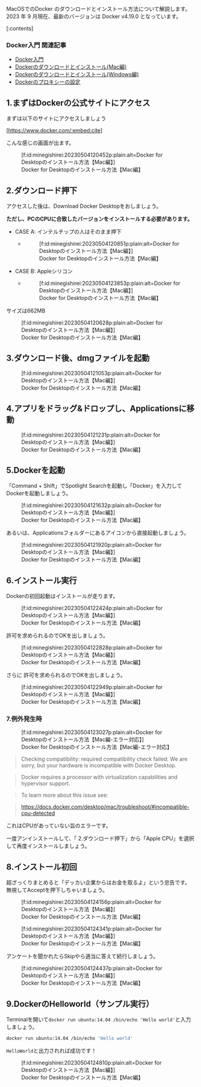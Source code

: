 

MacOSでのDocker のダウンロードとインストール方法について解説します。 2023 年 9 月現在、最新のバージョンは Docker v4.19.0 となっています。


[:contents]

### Docker入門 関連記事

- [Docker入門](https://minegishirei.hatenablog.com/entry/2023/09/02/213936)
- [Dockerのダウンロードとインストール(Mac編)](https://minegishirei.hatenablog.com/entry/2023/09/03/143528)
- [Dockerのダウンロードとインストール(Windows編)](https://minegishirei.hatenablog.com/entry/2023/09/04/115946)
- [Dockerのプロキシーの設定](https://minegishirei.hatenablog.com/entry/2023/09/05/120827)





## 1.まずはDockerの公式サイトにアクセス

まずは以下のサイトにアクセスしましょう

[https://www.docker.com/:embed:cite]

こんな感じの画面が出ます。

<figure class="figure-image figure-image-fotolife" title="Docker for Desktopのインストール方法【Mac編】">[f:id:minegishirei:20230504120452p:plain:alt=Docker for Desktopのインストール方法【Mac編】]<figcaption>Docker for Desktopのインストール方法【Mac編】</figcaption></figure>


## 2.ダウンロード押下

アクセスした後は、Download Docker Desktopをおしましょう。

**ただし、PCのCPUに合致したバージョンをインストールする必要があります。**

- CASE A: インテルチップの人はそのまま押下
    - <figure class="figure-image figure-image-fotolife" title="Docker for Desktopのインストール方法【Mac編】">[f:id:minegishirei:20230504120851p:plain:alt=Docker for Desktopのインストール方法【Mac編】]<figcaption>Docker for Desktopのインストール方法【Mac編】</figcaption></figure>

- CASE B: Appleシリコン
    - <figure class="figure-image figure-image-fotolife" title="Docker for Desktopのインストール方法【Mac編】">[f:id:minegishirei:20230504123853p:plain:alt=Docker for Desktopのインストール方法【Mac編】]<figcaption>Docker for Desktopのインストール方法【Mac編】</figcaption></figure>


サイズは662MB

<figure class="figure-image figure-image-fotolife" title="Docker for Desktopのインストール方法【Mac編】">[f:id:minegishirei:20230504120628p:plain:alt=Docker for Desktopのインストール方法【Mac編】]<figcaption>Docker for Desktopのインストール方法【Mac編】</figcaption></figure>


## 3.ダウンロード後、dmgファイルを起動

<figure class="figure-image figure-image-fotolife" title="Docker for Desktopのインストール方法【Mac編】">[f:id:minegishirei:20230504121053p:plain:alt=Docker for Desktopのインストール方法【Mac編】]<figcaption>Docker for Desktopのインストール方法【Mac編】</figcaption></figure>

## 4.アプリをドラッグ&ドロップし、Applicationsに移動

<figure class="figure-image figure-image-fotolife" title="Docker for Desktopのインストール方法【Mac編】">[f:id:minegishirei:20230504121231p:plain:alt=Docker for Desktopのインストール方法【Mac編】]<figcaption>Docker for Desktopのインストール方法【Mac編】</figcaption></figure>




## 5.Dockerを起動

「Command + Shift」でSpotlight Searchを起動し「Docker」を入力してDockerを起動しましょう。

<figure class="figure-image figure-image-fotolife" title="Docker for Desktopのインストール方法【Mac編】">[f:id:minegishirei:20230504121632p:plain:alt=Docker for Desktopのインストール方法【Mac編】]<figcaption>Docker for Desktopのインストール方法【Mac編】</figcaption></figure>

あるいは、Applicationsフォルダーにあるアイコンから直接起動しましょう。


<figure class="figure-image figure-image-fotolife" title="Docker for Desktopのインストール方法【Mac編】">[f:id:minegishirei:20230504121920p:plain:alt=Docker for Desktopのインストール方法【Mac編】]<figcaption>Docker for Desktopのインストール方法【Mac編】</figcaption></figure>


## 6.インストール実行

Dockerの初回起動はインストールが走ります。


<figure class="figure-image figure-image-fotolife" title="Docker for Desktopのインストール方法【Mac編】">[f:id:minegishirei:20230504122424p:plain:alt=Docker for Desktopのインストール方法【Mac編】]<figcaption>Docker for Desktopのインストール方法【Mac編】</figcaption></figure>

許可を求められるのでOKを出しましょう。

<figure class="figure-image figure-image-fotolife" title="Docker for Desktopのインストール方法【Mac編】">[f:id:minegishirei:20230504122828p:plain:alt=Docker for Desktopのインストール方法【Mac編】]<figcaption>Docker for Desktopのインストール方法【Mac編】</figcaption></figure>


さらに
許可を求められるのでOKを出しましょう。


<figure class="figure-image figure-image-fotolife" title="Docker for Desktopのインストール方法【Mac編】">[f:id:minegishirei:20230504122949p:plain:alt=Docker for Desktopのインストール方法【Mac編】]<figcaption>Docker for Desktopのインストール方法【Mac編】</figcaption></figure>



### 7.例外発生時


<figure class="figure-image figure-image-fotolife" title="Docker for Desktopのインストール方法【Mac編-エラー対応】">[f:id:minegishirei:20230504123027p:plain:alt=Docker for Desktopのインストール方法【Mac編-エラー対応】]<figcaption>Docker for Desktopのインストール方法【Mac編-エラー対応】</figcaption></figure>


> Checking compatibility: required compatibility check failed: We are sorry, but your hardware is incompatible with Docker Desktop.

> Docker requires a processor with virtualization capabilities and hypervisor support.

> To learn more about this issue see:

> https://docs.docker.com/desktop/mac/troubleshoot/#incompatible-cpu-detected

これはCPUがあっていない旨のエラーです。

一度アンインストールして、「 2.ダウンロード押下」から「Apple CPU」を選択して再度インストールしましょう。



## 8.インストール初回

超ざっくりまとめると「デッカい企業からはお金を取るよ」という忠告です。
無視してAcceptを押下しちゃいましょう。

<figure class="figure-image figure-image-fotolife" title="Docker for Desktopのインストール方法【Mac編】">[f:id:minegishirei:20230504124156p:plain:alt=Docker for Desktopのインストール方法【Mac編】]<figcaption>Docker for Desktopのインストール方法【Mac編】</figcaption></figure>




<figure class="figure-image figure-image-fotolife" title="Docker for Desktopのインストール方法【Mac編】">[f:id:minegishirei:20230504124341p:plain:alt=Docker for Desktopのインストール方法【Mac編】]<figcaption>Docker for Desktopのインストール方法【Mac編】</figcaption></figure>

アンケートを聞かれたらSkipやら適当に答えて続行しましょう。

<figure class="figure-image figure-image-fotolife" title="Docker for Desktopのインストール方法【Mac編】">[f:id:minegishirei:20230504124437p:plain:alt=Docker for Desktopのインストール方法【Mac編】]<figcaption>Docker for Desktopのインストール方法【Mac編】</figcaption></figure>



## 9.DockerのHelloworld（サンプル実行）

Terminalを開いて`docker run ubuntu:14.04 /bin/echo 'Hello world'`と入力しましょう。


```sh
docker run ubuntu:14.04 /bin/echo 'Hello world'
```

`HelloWorld`と出力されれば成功です！


<figure class="figure-image figure-image-fotolife" title="Docker for Desktopのインストール方法【Mac編】">[f:id:minegishirei:20230504124810p:plain:alt=Docker for Desktopのインストール方法【Mac編】]<figcaption>Docker for Desktopのインストール方法【Mac編】</figcaption></figure>




















